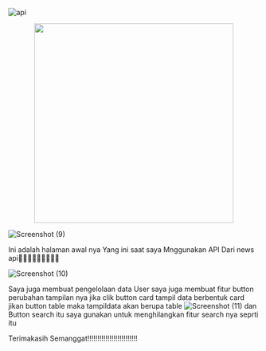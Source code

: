 ![api](https://github.com/mycodingan/lopouser/assets/120147794/d83b44be-1610-4389-a5d5-19e9366c03f8)




<p align="center"><a href="https://laravel.com" target="_blank"><img src="https://raw.githubusercontent.com/laravel/art/master/logo-lockup/5%20SVG/2%20CMYK/1%20Full%20Color/laravel-logolockup-cmyk-red.svg" width="400"></a> </p>

![Screenshot (9)](https://github.com/mycodingan/lopouser/assets/120147794/636c08b5-0916-4dfc-a8e2-5b7f1ef69aa4)



Ini adalah halaman awal nya
Yang ini  saat saya Mnggunakan API  Dari news api🚀🚀🚀🚀🚀🚀🚀🚀🚀

![Screenshot (10)](https://github.com/mycodingan/lopouser/assets/120147794/b1565236-7cdb-4e56-bd11-0878e3598a92)

Saya juga membuat pengelolaan data User  saya juga membuat fitur button perubahan tampilan nya 
jika clik button card tampil data berbentuk card jikan button table maka tampildata akan berupa table
![Screenshot (11)](https://github.com/mycodingan/lopouser/assets/120147794/411cdb52-7ceb-4b21-922b-53d157ef3a84)
dan Button search itu saya gunakan untuk menghilangkan fitur search nya  seprti itu 

Terimakasih Semanggat!!!!!!!!!!!!!!!!!!!!!!!!!
